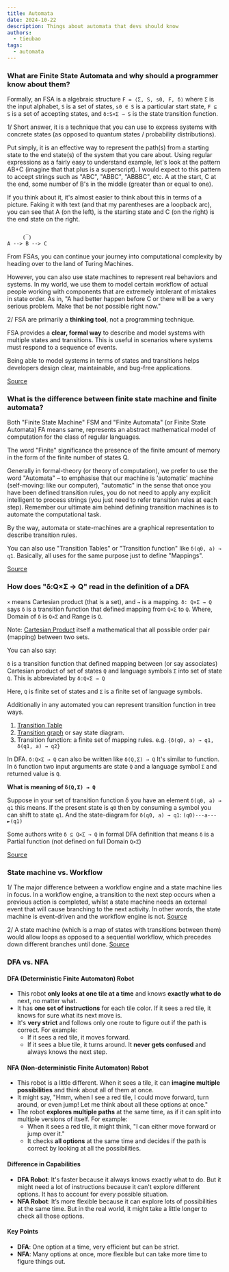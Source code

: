```yaml
---
title: Automata
date: 2024-10-22
description: Things about automata that devs should know
authors:
  - tieubao
tags:
  - automata
---
```


### What are Finite State Automata and why should a programmer know about them?

Formally, an FSA is a algebraic structure `F = ⟨Σ, S, s0, F, δ⟩` where `Σ` is the input alphabet, `S` is a set of states, `s0 ∈ S` is a particular start state, `F ⊆ S` is a set of accepting states, and `δ:S×Σ → S` is the state transition function.

1/ Short answer, it is a technique that you can use to express systems with concrete states (as opposed to quantum states / probability distributions).

Put simply, it is an effective way to represent the path(s) from a starting state to the end state(s) of the system that you care about. Using regular expressions as a fairly easy to understand example, let's look at the pattern AB+C (imagine that that plus is a superscript). I would expect to this pattern to accept strings such as "ABC", "ABBC", "ABBBC", etc. A at the start, C at the end, some number of B's in the middle (greater than or equal to one).

If you think about it, it's almost easier to think about this in terms of a picture. Faking it with text (and that my parentheses are a loopback arc), you can see that A (on the left), is the starting state and C (on the right) is the end state on the right.

```
      _
     ( )
A --> B --> C
```

From FSAs, you can continue your journey into computational complexity by heading over to the land of Turing Machines.

However, you can also use state machines to represent real behaviors and systems. In my world, we use them to model certain workflow of actual people working with components that are extremely intolerant of mistakes in state order. As in, "A had better happen before C or there will be a very serious problem. Make that be not possible right now."

2/ FSA are primarily a **thinking tool**, not a programming technique.

FSA provides a **clear, formal way** to describe and model systems with multiple states and transitions. This is useful in scenarios where systems must respond to a sequence of events.

Being able to model systems in terms of states and transitions helps developers design clear, maintainable, and bug-free applications.

[Source](https://stackoverflow.com/questions/364193/what-are-finite-state-automata-and-why-should-a-programmer-know-about-them)

### What is the difference between finite state machine and finite automata?

Both "Finite State Machine" FSM and "Finite Automata" (or Finite State Automata) FA means same, represents an abstract mathematical model of computation for the class of regular languages.

The word "Finite" significance the presence of the finite amount of memory in the form of the finite number of states Q.

Generally in formal-theory (or theory of computation), we prefer to use the word "Automata" – to emphasise that our machine is 'automatic' machine (self-moving: like our computer), "automatic" in the sense that once you have been defined transition rules, you do not need to apply any explicit intelligent to process strings (you just need to refer transition rules at each step). Remember our ultimate aim behind defining transition machines is to automate the computational task.

By the way, automata or state-machines are a graphical representation to describe transition rules.

You can also use "Transition Tables" or "Transition function" like `δ(q0, a) → q1`. Basically, all uses for the same purpose just to define "Mappings".

[Source](https://stackoverflow.com/questions/22354706/can-anyone-please-explain-difference-between-finite-state-machine-and-finite-aut)

### How does "δ:Q×Σ → Q" read in the definition of a DFA

`×` means Cartesian product (that is a set), and `→` is a mapping.
`δ: Q×Σ → Q` says `δ` is a transition function that defined mapping from `Q×Σ` to `Q`. Where, Domain of `δ` is `Q×Σ` and Range is `Q`.

Note: [Cartesian Product](http://en.wikipedia.org/wiki/Cartesian_product) itself a mathematical that all possible order pair (mapping) between two sets.

You can also say:

`δ` is a transition function that defined mapping between (or say associates) Cartesian product of set of states `Q` and language symbols `Σ` into set of state `Q`. This is abbreviated by `δ:Q×Σ → Q`

Here, `Q` is finite set of states and `Σ` is a finite set of language symbols.

Additionally in any automated you can represent transition function in tree ways.

1. [Transition Table](http://en.wikipedia.org/wiki/State_transition_table#Common_forms)
2. [Transition graph](http://en.wikipedia.org/wiki/State_diagram) or say state diagram.
3. Transition function: a finite set of mapping rules. e.g. `{δ(q0, a) → q1, δ(q1, a) → q2}`

In DFA. `δ:Q×Σ → Q` can also be written like `δ(Q,Σ) → Q` It's similar to function. In `δ` function two input arguments are state `Q` and a language symbol `Σ` and returned value is `Q`.

**What is meaning of `δ(Q,Σ) → Q`**

Suppose in your set of transition function δ you have an element `δ(q0, a) → q1` this means. If the present state is `q0` then by consuming a symbol you can shift to state `q1`. And the state-diagram for `δ(q0, a) → q1`: `(q0)---a---►(q1)`

Some authors write `δ ⊆ Q×Σ → Q` in formal DFA definition that means `δ` is a Partial function (not defined on full Domain `Q×Σ`)

[Source](https://stackoverflow.com/questions/14870130/how-does-%ce%b4q%c3%97%ce%a3%e2%86%92q-read-in-the-definition-of-a-dfa-deterministic-finite-automat?noredirect=1&lq=1)

### State machine vs. Workflow

1/ The major difference between a workflow engine and a state machine lies in focus. In a workflow engine, a transition to the next step occurs when a previous action is completed, whilst a state machine needs an external event that will cause branching to the next activity. In other words, the state machine is event-driven and the workflow engine is not. [Source](https://workflowengine.io/blog/workflow-engine-vs-state-machine/)

2/ A state machine (which is a map of states with transitions between them) would allow loops as opposed to a sequential workflow, which precedes down different branches until done. [Source](https://stackoverflow.com/questions/8840527/what-is-the-difference-between-state-machine-and-workflow?rq=3)

### DFA vs. NFA

#### DFA (Deterministic Finite Automaton) Robot

- This robot **only looks at one tile at a time** and knows **exactly what to do** next, no matter what.
- It has **one set of instructions** for each tile color. If it sees a red tile, it knows for sure what its next move is.
- It's **very strict** and follows only one route to figure out if the path is correct.
  For example:
  - If it sees a red tile, it moves forward.
  - If it sees a blue tile, it turns around. It **never gets confused** and always knows the next step.

#### NFA (Non-deterministic Finite Automaton) Robot

- This robot is a little different. When it sees a tile, it can **imagine multiple possibilities** and think about all of them at once.
- It might say, "Hmm, when I see a red tile, I could move forward, turn around, or even jump! Let me think about all these options at once."
- The robot **explores multiple paths** at the same time, as if it can split into multiple versions of itself.
  For example:
  - When it sees a red tile, it might think, "I can either move forward or jump over it."
  - It checks **all options** at the same time and decides if the path is correct by looking at all the possibilities.

#### Difference in Capabilities

- **DFA Robot**: It's faster because it always knows exactly what to do. But it might need a lot of instructions because it can't explore different options. It has to account for every possible situation.
- **NFA Robot**: It’s more flexible because it can explore lots of possibilities at the same time. But in the real world, it might take a little longer to check all those options.

#### Key Points

- **DFA**: One option at a time, very efficient but can be strict.
- **NFA**: Many options at once, more flexible but can take more time to figure things out.
